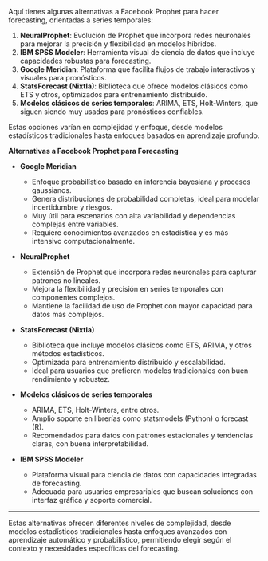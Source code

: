 Aquí tienes algunas alternativas a Facebook Prophet para hacer forecasting, orientadas a series temporales:

1. **NeuralProphet**: Evolución de Prophet que incorpora redes neuronales para mejorar la precisión y flexibilidad en modelos híbridos.
2. **IBM SPSS Modeler**: Herramienta visual de ciencia de datos que incluye capacidades robustas para forecasting.
3. **Google Meridian**: Plataforma que facilita flujos de trabajo interactivos y visuales para pronósticos.
4. **StatsForecast (Nixtla)**: Biblioteca que ofrece modelos clásicos como ETS y otros, optimizados para entrenamiento distribuido.
5. **Modelos clásicos de series temporales**: ARIMA, ETS, Holt-Winters, que siguen siendo muy usados para pronósticos confiables.

Estas opciones varían en complejidad y enfoque, desde modelos estadísticos tradicionales hasta enfoques basados en aprendizaje profundo.

**Alternativas a Facebook Prophet para Forecasting**

- **Google Meridian**
    
    - Enfoque probabilístico basado en inferencia bayesiana y procesos gaussianos.
    - Genera distribuciones de probabilidad completas, ideal para modelar incertidumbre y riesgos.
    - Muy útil para escenarios con alta variabilidad y dependencias complejas entre variables.
    - Requiere conocimientos avanzados en estadística y es más intensivo computacionalmente.
    
- **NeuralProphet**
    
    - Extensión de Prophet que incorpora redes neuronales para capturar patrones no lineales.
    - Mejora la flexibilidad y precisión en series temporales con componentes complejos.
    - Mantiene la facilidad de uso de Prophet con mayor capacidad para datos más complejos.
    
- **StatsForecast (Nixtla)**
    
    - Biblioteca que incluye modelos clásicos como ETS, ARIMA, y otros métodos estadísticos.
    - Optimizada para entrenamiento distribuido y escalabilidad.
    - Ideal para usuarios que prefieren modelos tradicionales con buen rendimiento y robustez.
    
- **Modelos clásicos de series temporales**
    
    - ARIMA, ETS, Holt-Winters, entre otros.
    - Amplio soporte en librerías como statsmodels (Python) o forecast (R).
    - Recomendados para datos con patrones estacionales y tendencias claras, con buena interpretabilidad.
    
- **IBM SPSS Modeler**
    
    - Plataforma visual para ciencia de datos con capacidades integradas de forecasting.
    - Adecuada para usuarios empresariales que buscan soluciones con interfaz gráfica y soporte comercial.
    

---

Estas alternativas ofrecen diferentes niveles de complejidad, desde modelos estadísticos tradicionales hasta enfoques avanzados con aprendizaje automático y probabilístico, permitiendo elegir según el contexto y necesidades específicas del forecasting.